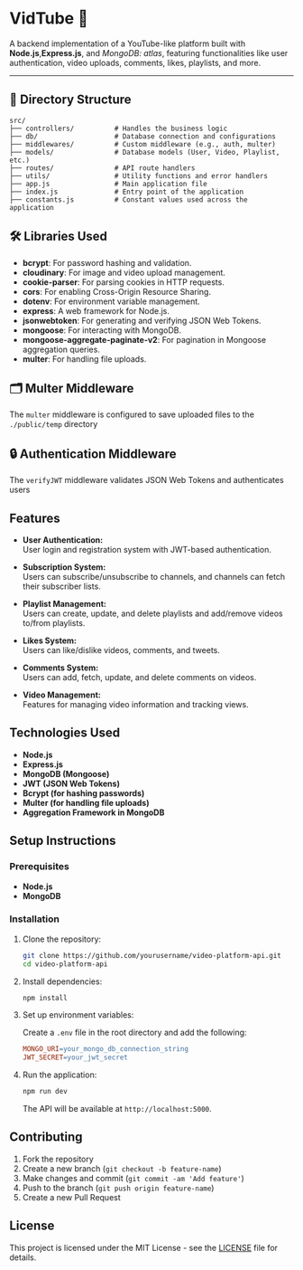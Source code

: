 # VidTube 🎥  
A backend implementation of a YouTube-like platform built with **Node.js**,**Express.js**, and *MongoDB: atlas*, featuring functionalities like user authentication, video uploads, comments, likes, playlists, and more.

---

## 📂 Directory Structure

```plaintext
src/
├── controllers/          # Handles the business logic
├── db/                   # Database connection and configurations
├── middlewares/          # Custom middleware (e.g., auth, multer)
├── models/               # Database models (User, Video, Playlist, etc.)
├── routes/               # API route handlers
├── utils/                # Utility functions and error handlers
├── app.js                # Main application file
├── index.js              # Entry point of the application
├── constants.js          # Constant values used across the application
```

## 🛠 Libraries Used

- **bcrypt**: For password hashing and validation.
- **cloudinary**: For image and video upload management.
- **cookie-parser**: For parsing cookies in HTTP requests.
- **cors**: For enabling Cross-Origin Resource Sharing.
- **dotenv**: For environment variable management.
- **express**: A web framework for Node.js.
- **jsonwebtoken**: For generating and verifying JSON Web Tokens.
- **mongoose**: For interacting with MongoDB.
- **mongoose-aggregate-paginate-v2**: For pagination in Mongoose aggregation queries.
- **multer**: For handling file uploads.

## 🗂 Multer Middleware

The `multer` middleware is configured to save uploaded files to the `./public/temp` directory

## 🔒 Authentication Middleware
The `verifyJWT` middleware validates JSON Web Tokens and authenticates users

## Features

- **User Authentication:**  
  User login and registration system with JWT-based authentication.

- **Subscription System:**  
  Users can subscribe/unsubscribe to channels, and channels can fetch their subscriber lists.

- **Playlist Management:**  
  Users can create, update, and delete playlists and add/remove videos to/from playlists.

- **Likes System:**  
  Users can like/dislike videos, comments, and tweets.

- **Comments System:**  
  Users can add, fetch, update, and delete comments on videos.

- **Video Management:**  
  Features for managing video information and tracking views.

## Technologies Used

- **Node.js**
- **Express.js**
- **MongoDB (Mongoose)**
- **JWT (JSON Web Tokens)**
- **Bcrypt (for hashing passwords)**
- **Multer (for handling file uploads)**
- **Aggregation Framework in MongoDB**

## Setup Instructions

### Prerequisites

- **Node.js**
- **MongoDB**

### Installation

1. Clone the repository:

    ```bash
    git clone https://github.com/yourusername/video-platform-api.git
    cd video-platform-api
    ```

2. Install dependencies:

    ```bash
    npm install
    ```

3. Set up environment variables:

    Create a `.env` file in the root directory and add the following:

    ```makefile
    MONGO_URI=your_mongo_db_connection_string
    JWT_SECRET=your_jwt_secret
    ```

4. Run the application:

    ```bash
    npm run dev
    ```

    The API will be available at `http://localhost:5000`.

## Contributing

1. Fork the repository
2. Create a new branch (`git checkout -b feature-name`)
3. Make changes and commit (`git commit -am 'Add feature'`)
4. Push to the branch (`git push origin feature-name`)
5. Create a new Pull Request

## License

This project is licensed under the MIT License - see the [LICENSE](LICENSE) file for details.
